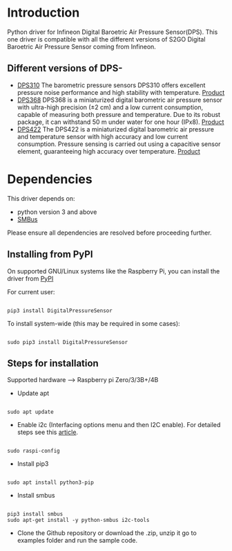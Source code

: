 Introduction
============

Python driver for Infineon Digital Baroetric Air Pressure Sensor(DPS). This one driver is compatible with all the different versions of S2GO Digital Baroetric Air Pressure Sensor coming from Infineon. 

Different versions of DPS-
---------------------------
* [DPS310](https://github.com/Infineon/DPS310-Pressure-Sensor) The barometric pressure sensors DPS310 offers excellent pressure noise performance and high stability with temperature. [Product](https://www.infineon.com/cms/en/product/sensor/pressure-sensors/absolute-pressure-sensors-map-bap/dps310/)
* [DPS368](https://github.com/Infineon/DPS368-Library-Arduino)  DPS368 is a miniaturized digital barometric air pressure sensor with ultra-high precision (±2 cm) and a low current consumption, capable of measuring both pressure and temperature. Due to its robust package, it can withstand 50 m under water for one hour (IPx8). [Product](https://www.infineon.com/cms/en/product/sensor/pressure-sensors/absolute-pressure-sensors-map-bap/dps368/)
* [DPS422]() The DPS422 is a miniaturized digital barometric air pressure and temperature sensor with high accuracy and low current consumption. Pressure sensing is carried out using a capacitive sensor element, guaranteeing high accuracy over temperature. [Product](https://www.infineon.com/cms/en/product/sensor/pressure-sensors/absolute-pressure-sensors-map-bap/dps422/)

Dependencies
============

This driver depends on:

* python version 3 and above
* [SMBus](https://github.com/kplindegaard/smbus2)

Please ensure all dependencies are resolved before proceeding further.

Installing from PyPI
--------------------

On supported GNU/Linux systems like the Raspberry Pi, you can install the driver from [PyPI](https://pypi.org/)

For current user:
```

pip3 install DigitalPressureSensor

```

To install system-wide (this may be required in some cases):
```

sudo pip3 install DigitalPressureSensor

```

Steps for installation
----------------------

Supported hardware --> Raspberry pi Zero/3/3B+/4B

* Update apt

```

sudo apt update

```


* Enable i2c (Interfacing options menu and then I2C enable). For detailed steps see this [article](https://www.raspberrypi-spy.co.uk/2014/11/enabling-the-i2c-interface-on-the-raspberry-pi/).

```

sudo raspi-config

```


* Install pip3

```

sudo apt install python3-pip

```


* Install smbus

```

pip3 install smbus
sudo apt-get install -y python-smbus i2c-tools

```


* Clone the Github repository or download the .zip, unzip it go to examples folder and run the sample code.

